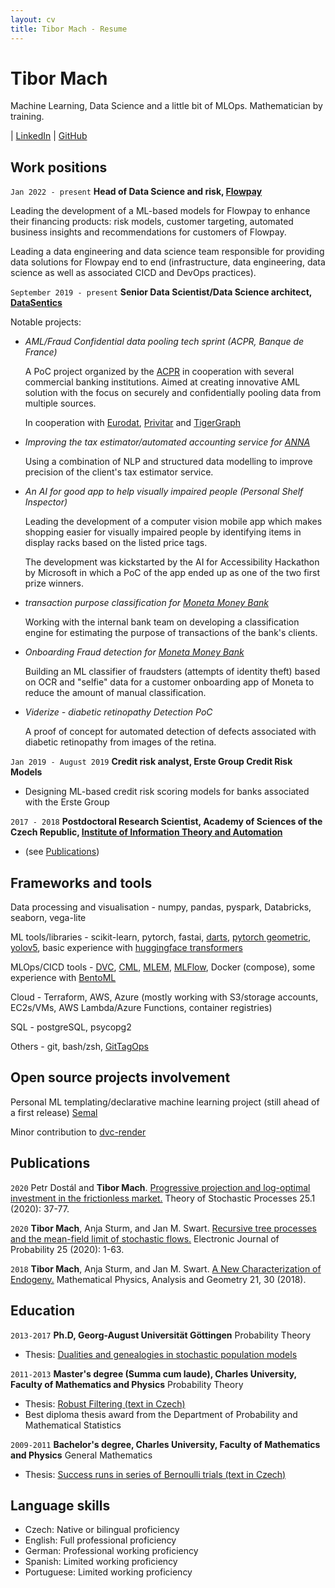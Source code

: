 ```yaml
---
layout: cv
title: Tibor Mach - Resume
---
```

# Tibor Mach

Machine Learning, Data Science and a little bit of MLOps. Mathematician by training.


<div id="webaddress">
| <a href="https://www.linkedin.com/in/tibor-mach/">LinkedIn</a>
| <a href="http://github.com/tibor-mach">GitHub</a>
</div>


## Work positions

`Jan 2022 - present`
__Head of Data Science and risk, [Flowpay](https://www.flowpay.io/en)__

Leading the development of a ML-based models for Flowpay to enhance their financing products: risk models, customer targeting, automated business insights and recommendations for customers of Flowpay.

Leading a data engineering and data science team responsible for providing data solutions for Flowpay end to end (infrastructure, data engineering, data science as well as associated CICD and DevOps practices).

`September 2019 - present`
__Senior Data Scientist/Data Science architect, [DataSentics](https://datasentics.com/)__ 

Notable projects:

- *AML/Fraud Confidential data pooling tech sprint (ACPR, Banque de France)*
 
    A PoC project organized by the [ACPR](https://acpr.banque-france.fr/en) in cooperation with several commercial banking institutions. Aimed at creating innovative AML solution with the focus on securely and confidentially pooling data from multiple sources.

    In cooperation with [Eurodat](https://www.eurodat.org/en/), [Privitar](https://www.privitar.com/) and [TigerGraph](https://www.tigergraph.com/)


- *Improving the tax estimator/automated accounting service for [ANNA](https://anna.money/)*

    Using a combination of NLP and structured data modelling to improve precision of the client's tax estimator service.

- *An AI for good app to help visually impaired people (Personal Shelf Inspector)*
    
     Leading the development of a computer vision mobile app which makes shopping easier for visually impaired people by identifying items in display racks based on the listed price tags.

    The development was kickstarted by the AI for Accessibility Hackathon by Microsoft in which a PoC of the app ended up as one of the two first prize winners.

- *transaction purpose classification for [Moneta Money Bank](https://www.moneta.cz/web/en)*

    Working with the internal bank team on developing a classification engine for estimating the purpose of transactions of the bank's clients.

- *Onboarding Fraud detection for [Moneta Money Bank](https://www.moneta.cz/web/en)*

    Building an ML classifier of fraudsters (attempts of identity theft) based on OCR and "selfie" data for a customer onboarding app of Moneta to reduce the amount of manual classification.

- *Viderize - diabetic retinopathy Detection PoC*

    A proof of concept for automated detection of defects associated with diabetic retinopathy from images of the retina.

`Jan 2019 - August 2019`
__Credit risk analyst, Erste Group Credit Risk Models__

- Designing ML-based credit risk scoring models for banks associated with the Erste Group

`2017 - 2018`
__Postdoctoral Research Scientist, Academy of Sciences of the Czech Republic, [Institute of Information Theory and Automation](https://www.utia.cas.cz/)__

- (see [Publications](#Publications))

## Frameworks and tools
Data processing and visualisation - numpy, pandas, pyspark, Databricks, seaborn, vega-lite

ML tools/libraries - scikit-learn, pytorch, fastai, [darts](https://github.com/unit8co/darts), [pytorch geometric](https://github.com/pyg-team/pytorch_geometric), [yolov5](https://github.com/ultralytics/yolov5), basic experience with [huggingface transformers](https://github.com/huggingface/transformers)

MLOps/CICD tools - [DVC](https://github.com/iterative/dvc), [CML](https://github.com/iterative/cml), [MLEM](https://github.com/iterative/cml), [MLFlow](https://github.com/mlflow/mlflow), Docker (compose), some experience with [BentoML](https://github.com/bentoml/BentoML)

Cloud - Terraform, AWS, Azure (mostly working with S3/storage accounts, EC2s/VMs, AWS Lambda/Azure Functions, container registries)

SQL - postgreSQL, psycopg2

Others - git, bash/zsh, [GitTagOps](https://github.com/iterative/gto)

## Open source projects involvement

Personal ML templating/declarative machine learning project (still ahead of a first release) [Semal](https://github.com/tibor-mach/semal)

Minor contribution to [dvc-render](https://github.com/iterative/dvc-render)

## Publications

`2020`
Petr Dostál and **Tibor Mach**.
[Progressive projection and log-optimal investment in the frictionless market.](http://tsp.imath.kiev.ua/files/2510/art2510_03.pdf)
Theory of Stochastic Processes 25.1 (2020): 37-77.

`2020`
**Tibor Mach**, Anja Sturm, and Jan M. Swart.
[Recursive tree processes and the mean-field limit of stochastic flows.](https://doi.org/10.1214/20-EJP460)
Electronic Journal of Probability 25 (2020): 1-63.

`2018`
**Tibor Mach**, Anja Sturm, and Jan M. Swart.
[A New Characterization of Endogeny.](https://link.springer.com/article/10.1007/s11040-018-9288-y)
 Mathematical Physics, Analysis and Geometry 21, 30 (2018).

## Education

`2013-2017`
__Ph.D, Georg-August Universität Göttingen__
Probability Theory

- Thesis: [Dualities and genealogies in stochastic
population models](https://core.ac.uk/download/pdf/151618289.pdf)

`2011-2013`
__Master's degree (Summa cum laude), Charles University, Faculty of Mathematics and Physics__
Probability Theory

- Thesis: [Robust Filtering (text in Czech)](https://dspace.cuni.cz/handle/20.500.11956/52088)
- Best diploma thesis award from the Department of Probability and Mathematical Statistics

`2009-2011`
__Bachelor's degree, Charles University, Faculty of Mathematics and Physics__
General Mathematics

- Thesis: [Success runs in series of Bernoulli trials (text in Czech)](https://dspace.cuni.cz/handle/20.500.11956/38662)

## Language skills

- Czech:  Native or bilingual proficiency
- English: Full professional proficiency 
- German:  Professional working proficiency
- Spanish: Limited working proficiency
- Portuguese: Limited working proficiency